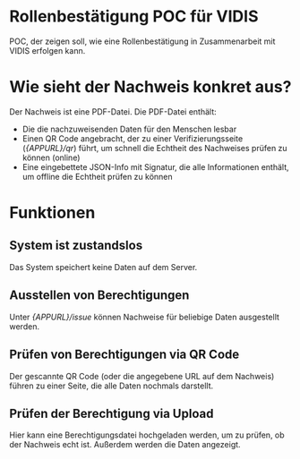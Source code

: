 # Rollenbestätigung POC für VIDIS
POC, der zeigen soll, wie eine Rollenbestätigung in Zusammenarbeit mit VIDIS erfolgen kann.

# Wie sieht der Nachweis konkret aus?
Der Nachweis ist eine PDF-Datei. Die PDF-Datei enthält:
- Die die nachzuweisenden Daten für den Menschen lesbar
- Einen QR Code angebracht, der zu einer Verifizierungsseite (_{APPURL}/qr_) führt, um schnell die Echtheit des Nachweises prüfen zu können (online)
- Eine eingebettete JSON-Info mit Signatur, die alle Informationen enthält, um offline die Echtheit prüfen zu können


# Funktionen
## System ist zustandslos
Das System speichert keine Daten auf dem Server.
## Ausstellen von Berechtigungen
Unter _{APPURL}/issue_ können Nachweise für beliebige Daten ausgestellt werden.

## Prüfen von Berechtigungen via QR Code
Der gescannte QR Code (oder die angegebene URL auf dem Nachweis) führen zu einer Seite, die alle Daten nochmals darstellt.

## Prüfen der Berechtigung via Upload
Hier kann eine Berechtigungsdatei hochgeladen werden, um zu prüfen, ob der Nachweis echt ist. Außerdem werden die Daten angezeigt.
